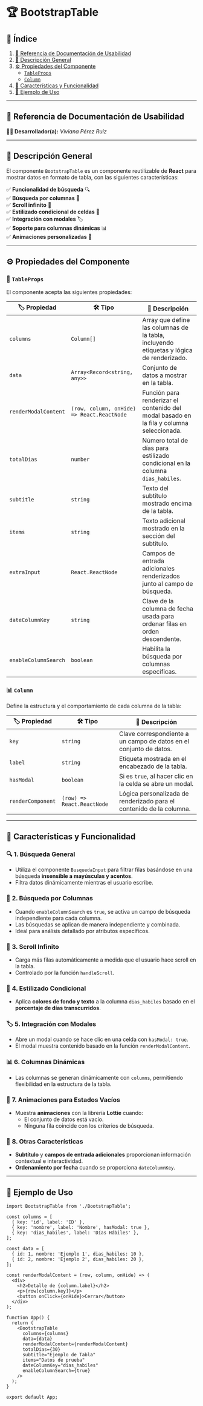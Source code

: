 # 🏆 **BootstrapTable**

## 📌 Índice  
1. [📖 Referencia de Documentación de Usabilidad](#referencia-de-documentación-de-usabilidad)  
2. [📌 Descripción General](#descripción-general)  
3. [⚙️ Propiedades del Componente](#propiedades-del-componente)  
   - [`TableProps`](#tableprops)  
   - [`Column`](#column)  
4. [🚀 Características y Funcionalidad](#características-y-funcionalidad)  
5. [📌 Ejemplo de Uso](#ejemplo-de-uso)  

---

## 📖 **Referencia de Documentación de Usabilidad**  
**👩‍💻 Desarrollador(a):** _Viviana Pérez Ruiz_  

---

## 📌 **Descripción General**  
El componente `BootstrapTable` es un componente reutilizable de **React** para mostrar datos en formato de tabla, con las siguientes características:  

✅ **Funcionalidad de búsqueda** 🔍  
✅ **Búsqueda por columnas** 🧩  
✅ **Scroll infinito** 🔄  
✅ **Estilizado condicional de celdas** 🎨  
✅ **Integración con modales** 🏷️  
✅ **Soporte para columnas dinámicas** 📊  
✅ **Animaciones personalizadas** 🚀  

---

## ⚙️ **Propiedades del Componente**

### 🎯 `TableProps`  
El componente acepta las siguientes propiedades:  

| 🏷️ Propiedad | 🛠️ Tipo | 📖 Descripción |
|-------------|--------|--------------|
| `columns` | `Column[]` | Array que define las columnas de la tabla, incluyendo etiquetas y lógica de renderizado. |
| `data` | `Array<Record<string, any>>` | Conjunto de datos a mostrar en la tabla. |
| `renderModalContent` | `(row, column, onHide) => React.ReactNode` | Función para renderizar el contenido del modal basado en la fila y columna seleccionada. |
| `totalDias` | `number` | Número total de días para estilizado condicional en la columna `dias_habiles`. |
| `subtitle` | `string` | Texto del subtítulo mostrado encima de la tabla. |
| `items` | `string` | Texto adicional mostrado en la sección del subtítulo. |
| `extraInput` | `React.ReactNode` | Campos de entrada adicionales renderizados junto al campo de búsqueda. |
| `dateColumnKey` | `string` | Clave de la columna de fecha usada para ordenar filas en orden descendente. |
| `enableColumnSearch` | `boolean` | Habilita la búsqueda por columnas específicas. |

### 📊 `Column`  
Define la estructura y el comportamiento de cada columna de la tabla:  

| 🏷️ Propiedad | 🛠️ Tipo | 📖 Descripción |
|-------------|--------|--------------|
| `key` | `string` | Clave correspondiente a un campo de datos en el conjunto de datos. |
| `label` | `string` | Etiqueta mostrada en el encabezado de la tabla. |
| `hasModal` | `boolean` | Si es `true`, al hacer clic en la celda se abre un modal. |
| `renderComponent` | `(row) => React.ReactNode` | Lógica personalizada de renderizado para el contenido de la columna. |

---

## 🚀 **Características y Funcionalidad**

### 🔍 **1. Búsqueda General**  
- Utiliza el componente `BusquedaInput` para filtrar filas basándose en una búsqueda **insensible a mayúsculas y acentos**.  
- Filtra datos dinámicamente mientras el usuario escribe.  

### 🧩 **2. Búsqueda por Columnas**  
- Cuando `enableColumnSearch` es `true`, se activa un campo de búsqueda independiente para cada columna.  
- Las búsquedas se aplican de manera independiente y combinada.  
- Ideal para análisis detallado por atributos específicos.

### 🔄 **3. Scroll Infinito**  
- Carga más filas automáticamente a medida que el usuario hace scroll en la tabla.  
- Controlado por la función `handleScroll`.  

### 🎨 **4. Estilizado Condicional**  
- Aplica **colores de fondo y texto** a la columna `dias_habiles` basado en el **porcentaje de días transcurridos**.  

### 🏷️ **5. Integración con Modales**  
- Abre un modal cuando se hace clic en una celda con `hasModal: true`.  
- El modal muestra contenido basado en la función `renderModalContent`.  

### 📊 **6. Columnas Dinámicas**  
- Las columnas se generan dinámicamente con `columns`, permitiendo flexibilidad en la estructura de la tabla.  

### 🚀 **7. Animaciones para Estados Vacíos**  
- Muestra **animaciones** con la librería **Lottie** cuando:  
  - El conjunto de datos está vacío.  
  - Ninguna fila coincide con los criterios de búsqueda.  

### 🎯 **8. Otras Características**  
- **Subtítulo** y **campos de entrada adicionales** proporcionan información contextual e interactividad.  
- **Ordenamiento por fecha** cuando se proporciona `dateColumnKey`.  

---

## 📌 **Ejemplo de Uso**
```tsx
import BootstrapTable from './BootstrapTable';

const columns = [
  { key: 'id', label: 'ID' },
  { key: 'nombre', label: 'Nombre', hasModal: true },
  { key: 'dias_habiles', label: 'Días Hábiles' },
];

const data = [
  { id: 1, nombre: 'Ejemplo 1', dias_habiles: 10 },
  { id: 2, nombre: 'Ejemplo 2', dias_habiles: 20 },
];

const renderModalContent = (row, column, onHide) => (
  <div>
    <h2>Detalle de {column.label}</h2>
    <p>{row[column.key]}</p>
    <button onClick={onHide}>Cerrar</button>
  </div>
);

function App() {
  return (
    <BootstrapTable
      columns={columns}
      data={data}
      renderModalContent={renderModalContent}
      totalDias={30}
      subtitle="Ejemplo de Tabla"
      items="Datos de prueba"
      dateColumnKey="dias_habiles"
      enableColumnSearch={true}
    />
  );
}

export default App;



